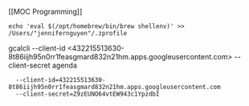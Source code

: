 [[MOC Programming]]

```
echo 'eval $(/opt/homebrew/bin/brew shellenv)' >> /Users/"jennifernguyen"/.zprofile
```

gcalcli --client-id <432215513630-8t86iijh95n0rr1feasgmard832n21hm.apps.googleusercontent.com> --client-secret <Z9zEUNO64vtEW943c1YpzdbI> agenda


```
  --client-id=432215513630-8t86iijh95n0rr1feasgmard832n21hm.apps.googleusercontent.com
  --client-secret=Z9zEUNO64vtEW943c1YpzdbI
```
